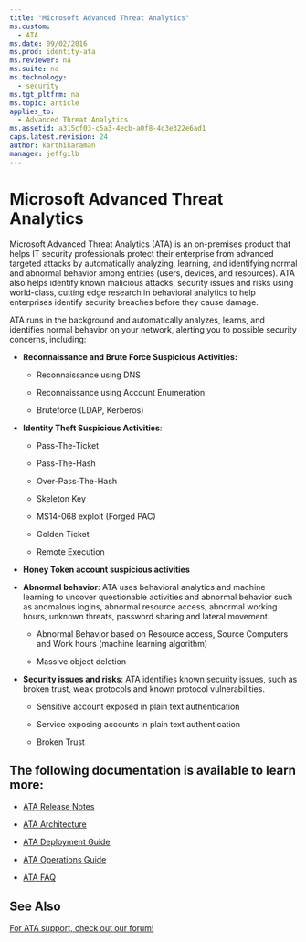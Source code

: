 ```yaml
---
title: "Microsoft Advanced Threat Analytics"
ms.custom: 
  - ATA
ms.date: 09/02/2016
ms.prod: identity-ata
ms.reviewer: na
ms.suite: na
ms.technology: 
  - security
ms.tgt_pltfrm: na
ms.topic: article
applies_to: 
  - Advanced Threat Analytics
ms.assetid: a315cf03-c5a3-4ecb-a0f8-4d3e322e6ad1
caps.latest.revision: 24
author: karthikaraman
manager: jeffgilb
---
```

# Microsoft Advanced Threat Analytics
Microsoft Advanced Threat Analytics (ATA) is an on-premises product that helps IT security professionals protect their enterprise from advanced targeted attacks by automatically analyzing, learning, and identifying normal and abnormal behavior among entities (users, devices, and resources).  ATA also helps identify known malicious attacks, security issues and risks using world-class, cutting edge research in behavioral analytics to help enterprises identify security breaches before they cause damage.

ATA runs in the background and automatically analyzes, learns, and identifies normal behavior on your network, alerting you to possible security concerns, including:

-   **Reconnaissance and Brute Force Suspicious Activities:**

    -   Reconnaissance using DNS

    -   Reconnaissance using Account Enumeration

    -   Bruteforce (LDAP, Kerberos)

-   **Identity Theft Suspicious Activities**:

    -   Pass-The-Ticket

    -   Pass-The-Hash

    -   Over-Pass-The-Hash

    -   Skeleton Key

    -   MS14-068 exploit (Forged PAC)

    -   Golden Ticket

    -   Remote Execution

-   **Honey Token account suspicious activities**

-   **Abnormal behavior**: ATA uses behavioral analytics and machine learning to uncover questionable activities and abnormal behavior such as anomalous logins, abnormal resource access, abnormal working hours, unknown threats, password sharing and lateral movement.

    -   Abnormal Behavior based on Resource access, Source Computers and Work hours (machine learning algorithm)

    -   Massive object deletion

-   **Security issues and risks**: ATA identifies known security issues, such as broken trust, weak protocols and known protocol vulnerabilities.

    -   Sensitive account exposed in plain text authentication

    -   Service exposing accounts in plain text authentication

    -   Broken Trust

## The following documentation is available to learn more:

-   [ATA Release Notes](../../ems/ATA_Content/ATA-Release-Notes.md)

-   [ATA Architecture](../../ems/ATA_Content/ATA-Architecture.md)

-   [ATA Deployment Guide](../../ems/ATA_Content/ATA-Deployment-Guide.md)

-   [ATA Operations Guide](../../ems/ATA_Content/ATA-Operations-Guide.md)

-   [ATA FAQ](../../ems/ATA_Content/ATA-FAQ.md)

## See Also
[For ATA support, check out our forum!](https://social.technet.microsoft.com/Forums/security/en-US/home?forum=mata)

